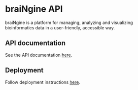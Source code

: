 # braiNgine API

braiNgine is a platform for managing, analyzing and visualizing bioinformatics data in a user-friendly, accessible way.

## API documentation

See the API documentation [here](https://github.molgen.mpg.de/braiNgine/braingine-api/wiki/Documentation).

## Deployment

Follow deployment instructions [here](https://github.molgen.mpg.de/braiNgine/braingine-api/wiki/Deployment).
